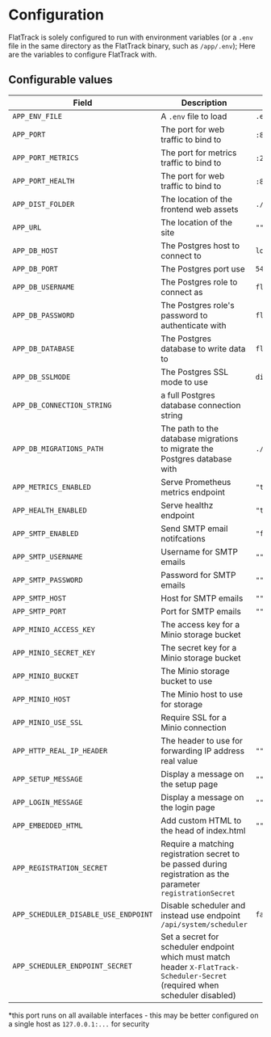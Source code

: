 # Configuration

FlatTrack is solely configured to run with environment variables (or a `.env` file in the same directory as the FlatTrack binary, such as `/app/.env`); Here are the variables to configure FlatTrack with.

## Configurable values

| Field                                | Description                                                                                                                   | Default               |
|--------------------------------------|-------------------------------------------------------------------------------------------------------------------------------|-----------------------|
| `APP_ENV_FILE`                       | A `.env` file to load                                                                                                         | `.env`                |
| `APP_PORT`                           | The port for web traffic to bind to                                                                                           | `:8080` *             |
| `APP_PORT_METRICS`                   | The port for metrics traffic to bind to                                                                                       | `:2112` *             |
| `APP_PORT_HEALTH`                    | The port for web traffic to bind to                                                                                           | `:8081` *             |
| `APP_DIST_FOLDER`                    | The location of the frontend web assets                                                                                       | `./dist`              |
| `APP_URL`                            | The location of the site                                                                                                      | `""`                  |
| `APP_DB_HOST`                        | The Postgres host to connect to                                                                                               | `localhost`           |
| `APP_DB_PORT`                        | The Postgres port use                                                                                                         | `5432`                |
| `APP_DB_USERNAME`                    | The Postgres role to connect as                                                                                               | `flattrack`           |
| `APP_DB_PASSWORD`                    | The Postgres role's password to authenticate with                                                                             | `flattrack`           |
| `APP_DB_DATABASE`                    | The Postgres database to write data to                                                                                        | `flattrack`           |
| `APP_DB_SSLMODE`                     | The Postgres SSL mode to use                                                                                                  | `disable`             |
| `APP_DB_CONNECTION_STRING`           | a full Postgres database connection string                                                                                    |                       |
| `APP_DB_MIGRATIONS_PATH`             | The path to the database migrations to migrate the Postgres database with                                                     | `./kodata/migrations` |
| `APP_METRICS_ENABLED`                | Serve Prometheus metrics endpoint                                                                                             | `"true"`              |
| `APP_HEALTH_ENABLED`                 | Serve healthz endpoint                                                                                                        | `"true"`              |
| `APP_SMTP_ENABLED`                   | Send SMTP email notifcations                                                                                                  | `"false"`             |
| `APP_SMTP_USERNAME`                  | Username for SMTP emails                                                                                                      | `""`                  |
| `APP_SMTP_PASSWORD`                  | Password for SMTP emails                                                                                                      | `""`                  |
| `APP_SMTP_HOST`                      | Host for SMTP emails                                                                                                          | `""`                  |
| `APP_SMTP_PORT`                      | Port for SMTP emails                                                                                                          | `""`                  |
| `APP_MINIO_ACCESS_KEY`               | The access key for a Minio storage bucket                                                                                     |                       |
| `APP_MINIO_SECRET_KEY`               | The secret key for a Minio storage bucket                                                                                     |                       |
| `APP_MINIO_BUCKET`                   | The Minio storage bucket to use                                                                                               |                       |
| `APP_MINIO_HOST`                     | The Minio host to use for storage                                                                                             |                       |
| `APP_MINIO_USE_SSL`                  | Require SSL for a Minio connection                                                                                            |                       |
| `APP_HTTP_REAL_IP_HEADER`            | The header to use for forwarding IP address real value                                                                        | `""`                  |
| `APP_SETUP_MESSAGE`                  | Display a message on the setup page                                                                                           | `""`                  |
| `APP_LOGIN_MESSAGE`                  | Display a message on the login page                                                                                           | `""`                  |
| `APP_EMBEDDED_HTML`                  | Add custom HTML to the head of index.html                                                                                     | `""`                  |
| `APP_REGISTRATION_SECRET`            | Require a matching registration secret to be passed during registration as the parameter `registrationSecret`                 |                       |
| `APP_SCHEDULER_DISABLE_USE_ENDPOINT` | Disable scheduler and instead use endpoint `/api/system/scheduler`                                                            | `false`               |
| `APP_SCHEDULER_ENDPOINT_SECRET`      | Set a secret for scheduler endpoint which must match header `X-FlatTrack-Scheduler-Secret` (required when scheduler disabled) |                       |

\*this port runs on all available interfaces - this may be better configured on a single host as `127.0.0.1:...` for security

